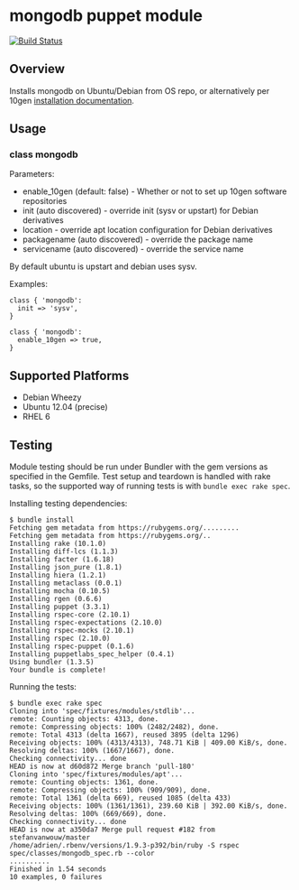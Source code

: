 # mongodb puppet module

[![Build Status](https://travis-ci.org/puppetlabs/puppetlabs-mongodb.png?branch=master)](https://travis-ci.org/puppetlabs/puppetlabs-mongodb)

## Overview

Installs mongodb on Ubuntu/Debian from OS repo, or alternatively per 10gen [installation documentation](http://www.mongodb.org/display/DOCS/Ubuntu+and+Debian+packages).

## Usage

### class mongodb

Parameters:
* enable_10gen (default: false) - Whether or not to set up 10gen software repositories
* init (auto discovered) - override init (sysv or upstart) for Debian derivatives
* location - override apt location configuration for Debian derivatives
* packagename (auto discovered) - override the package name
* servicename (auto discovered) - override the service name

By default ubuntu is upstart and debian uses sysv.

Examples:

    class { 'mongodb':
      init => 'sysv',
    }

    class { 'mongodb':
      enable_10gen => true,
    }

## Supported Platforms

* Debian Wheezy
* Ubuntu 12.04 (precise)
* RHEL 6

## Testing

Module testing should be run under Bundler with the gem versions as specified
in the Gemfile. Test setup and teardown is handled with rake tasks, so the
supported way of running tests is with `bundle exec rake spec`.

Installing testing dependencies:

    $ bundle install
    Fetching gem metadata from https://rubygems.org/.........
    Fetching gem metadata from https://rubygems.org/..
    Installing rake (10.1.0) 
    Installing diff-lcs (1.1.3) 
    Installing facter (1.6.18) 
    Installing json_pure (1.8.1) 
    Installing hiera (1.2.1) 
    Installing metaclass (0.0.1) 
    Installing mocha (0.10.5) 
    Installing rgen (0.6.6) 
    Installing puppet (3.3.1) 
    Installing rspec-core (2.10.1) 
    Installing rspec-expectations (2.10.0) 
    Installing rspec-mocks (2.10.1) 
    Installing rspec (2.10.0) 
    Installing rspec-puppet (0.1.6) 
    Installing puppetlabs_spec_helper (0.4.1) 
    Using bundler (1.3.5) 
    Your bundle is complete!

Running the tests:

    $ bundle exec rake spec
    Cloning into 'spec/fixtures/modules/stdlib'...
    remote: Counting objects: 4313, done.
    remote: Compressing objects: 100% (2482/2482), done.
    remote: Total 4313 (delta 1667), reused 3895 (delta 1296)
    Receiving objects: 100% (4313/4313), 748.71 KiB | 409.00 KiB/s, done.
    Resolving deltas: 100% (1667/1667), done.
    Checking connectivity... done
    HEAD is now at d60d872 Merge branch 'pull-180'
    Cloning into 'spec/fixtures/modules/apt'...
    remote: Counting objects: 1361, done.
    remote: Compressing objects: 100% (909/909), done.
    remote: Total 1361 (delta 669), reused 1085 (delta 433)
    Receiving objects: 100% (1361/1361), 239.60 KiB | 392.00 KiB/s, done.
    Resolving deltas: 100% (669/669), done.
    Checking connectivity... done
    HEAD is now at a350da7 Merge pull request #182 from stefanvanwouw/master
    /home/adrien/.rbenv/versions/1.9.3-p392/bin/ruby -S rspec spec/classes/mongodb_spec.rb --color
    ..........
    Finished in 1.54 seconds
    10 examples, 0 failures
